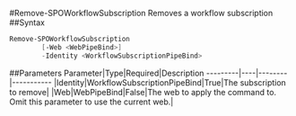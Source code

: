 #Remove-SPOWorkflowSubscription
Removes a workflow subscription
##Syntax
```powershell
Remove-SPOWorkflowSubscription
        [-Web <WebPipeBind>]
        -Identity <WorkflowSubscriptionPipeBind>
```


##Parameters
Parameter|Type|Required|Description
---------|----|--------|-----------
|Identity|WorkflowSubscriptionPipeBind|True|The subscription to remove|
|Web|WebPipeBind|False|The web to apply the command to. Omit this parameter to use the current web.|
